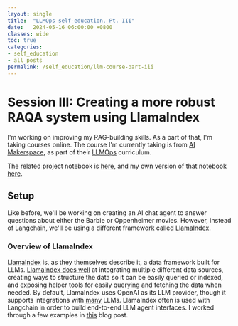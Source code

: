```yaml
---
layout: single
title:  "LLMOps self-education, Pt. III"
date:   2024-05-16 06:00:00 +0800
classes: wide
toc: true
categories:
- self_education
- all_posts
permalink: /self_education/llm-course-part-iii
---
```


# Session III: Creating a more robust RAQA system using LlamaIndex
I'm working on improving my RAG-building skills. As a part of that, I'm taking courses online. The course I'm currently taking is from [AI Makerspace](https://github.com/AI-Maker-Space), as part of their [LLMOps](https://github.com/AI-Maker-Space/LLM-Ops-Cohort-1) curriculum.

The related project notebook is [here](https://github.com/AI-Maker-Space/LLM-Ops-Cohort-1/blob/main/Week%202/Tuesday/LLamaIndex%20RAQA%20Tool%20(Assignment%20Version).ipynb), and my own version of that notebook [here](https://colab.research.google.com/drive/158ww0tHZBUIKt1K_B162oJpMwDUdyGjy).

## Setup
Like before, we'll be working on creating an AI chat agent to answer questions about either the Barbie or Oppenheimer movies. However, instead of Langchain, we'll be using a different framework called [LlamaIndex](https://www.llamaindex.ai/).

### Overview of LlamaIndex
[LlamaIndex](https://www.llamaindex.ai/) is, as they themselves describe it, a data framework built for LLMs. [LlamaIndex does well](https://github.com/run-llama/llama_index?tab=readme-ov-file#-overview) at integrating multiple different data sources, creating ways to structure the data so it can be easily queried or indexed, and exposing helper tools for easily querying and fetching the data when needed. By default, LlamaIndex uses OpenAI as its LLM provider, though it supports integrations with [many](https://python.langchain.com/v0.1/docs/integrations/llms/) LLMs. LlamaIndex often is used with Langchain in order to build end-to-end LLM agent interfaces. I worked through a few examples in [this](https://markptorres.com/self_education/llamaindex-i) blog post.

